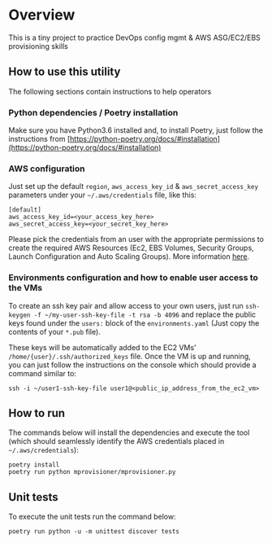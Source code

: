 # Overview

This is a tiny project to practice DevOps config mgmt & AWS ASG/EC2/EBS provisioning skills

## How to use this utility

The following sections contain instructions to help operators

### Python dependencies / Poetry installation

Make sure you have Python3.6 installed and, to install Poetry, just follow the instructions from [https://python-poetry.org/docs/#installation](https://python-poetry.org/docs/#installation)

### AWS configuration

Just set up the default `region`, `aws_access_key_id` & `aws_secret_access_key` parameters under your `~/.aws/credentials` file, like this:
```
[default]
aws_access_key_id=<your_access_key_here>
aws_secret_access_key=<your_secret_key_here>
```

Please pick the credentials from an user with the appropriate permissions to create the required AWS Resources (Ec2, EBS Volumes, Security Groups, Launch Configuration and Auto Scaling Groups). More information [here](https://aws.amazon.com/iam/features/manage-permissions/).

### Environments configuration and how to enable user access to the VMs

To create an ssh key pair and allow access to your own users, just run `ssh-keygen -f ~/my-user-ssh-key-file -t rsa -b 4096` and replace the public keys found under the `users:` block of the `environments.yaml` (Just copy the contents of your `*.pub` file).

These keys will be automatically added to the EC2 VMs' `/home/{user}/.ssh/authorized_keys` file. Once the VM is up and running, you can just follow the instructions on the console which should provide a command similar to:
```
ssh -i ~/user1-ssh-key-file user1@<public_ip_address_from_the_ec2_vm>
```

## How to run

The commands below will install the dependencies and execute the tool (which should seamlessly identify the AWS credentials placed in `~/.aws/credentials`):

```
poetry install
poetry run python mprovisioner/mprovisioner.py
```

## Unit tests

To execute the unit tests run the command below:
```
poetry run python -u -m unittest discover tests
```
